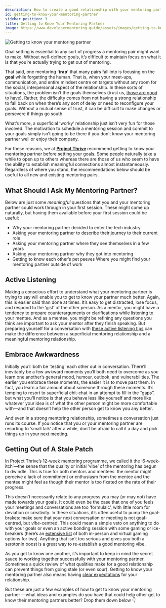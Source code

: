 ```yaml
---
description: How to create a good relationship with your mentoring partner in order to achieve your mentoring goals.
id: getting-to-know-your-mentoring-partner
sidebar_position: 3
title: Getting to Know Your Mentoring Partner
image: https://www.developermentoring.guide/assets/images/getting-to-know-mentoring-partner-dc9ba319b428f54cc8e3544b6402ea39.png
---
```


<head>
    <meta property="og:title" content="Getting to Know Your Mentoring Partner" />
    <meta property="og:type" content="article" />
    <meta property="og:url" content="https://www.developermentoring.guide/meeting-with-your-mentoring-partner/getting-to-know-your-mentoring-partner" />
    <meta name="twitter:card" content="summary_large_image" />
    <meta name="twitter:site" content="https://www.developermentoring.guide/" />
    <meta name="twitter:title" content="Getting to Know Your Mentoring Partner" />
</head>

![Getting to know your mentoring partner](/img/assets/getting-to-know-mentoring-partner.png)

Goal setting is essential to any sort of progress a mentoring pair might want to make. Without well-defined goals, it’s difficult to maintain focus on what it is that you’re actually trying to get out of mentoring.

That said, one mentoring **‘trap’** that many pairs fall into is focusing on the **goal** while forgetting the human. That is, when  your meet-ups, communication, and entire mindset centre on targets without any room for the social, interpersonal aspect of the relationship. In these sorts of situations, the problem isn’t the goals themselves (trust us, [those are good to have](https://www.developermentoring.guide/essential-mentoring-resources/why-should-you-set-goals)). Rather, the difficulty comes from not having a strong relationship to fall back on when there’s any sort of delay or need to reconfigure your goals. Without a mutual sense of trust, it can be difficult to make changes or persevere if things go south.

What’s more, a superficial ‘worky’ relationship just isn’t very fun for those involved. The motivation to schedule a mentoring session and commit to your goals simply isn’t going to be there if you don’t know your mentoring partner well or enjoy their company.

For these reasons, we at [**Project Thrive**](https://www.developermentoring.guide/introduction/about-project-thrive) recommend getting to know your mentoring partner before setting your goals. Some people naturally take a while to open up to others whereas there are those of us who seem to have the ability to establish meaningful connections almost instantaneously. Regardless of where you stand, the recommendations below should be useful to all new and existing mentoring pairs.

## What Should I Ask My Mentoring Partner?

Below are just some _meaningful_ questions that you and your mentoring partner could work through in your first session. These might come up naturally, but having them available before your first session could be useful:

* Why your mentoring partner decided to enter the tech industry
* Asking your mentoring partner to describe their journey to their current role
* Asking your mentoring partner where they see themselves in a few years
* Asking your mentoring partner why they got into mentoring
* Getting to know each other’s pet peeves
Where you might find your mentoring partner outside of work

## Active Listening

Making a conscious effort to understand what your mentoring partner is trying to say will enable you to get to know your partner much better. Again, this is easier said than done at times. It’s easy to get distracted, lose focus, and respond to the ‘gist’ of the other person. As a mentor, you might have a tendency to prepare counterarguments or clarifications while listening to your mentee. And as a mentee, you might be refining any questions you think are important to ask your mentor after they finish speaking. But preparing yourself for a conversation with [these active listening tips](https://www.developermentoring.guide/getting-started-with-mentoring/For%20Mentors/mentor-skills#1-active-listening) can make the difference between a superficial mentoring relationship and a meaningful mentoring relationship.

## Embrace Awkwardness

Initially you’ll both be ‘testing’ each other out in conversation. There’ll inevitably be a few awkward moments you’ll both need to overcome as you learn one another’s general mood, humour, outlook, and vulnerabilities. The earlier you embrace these moments, the easier it is to move past them. In fact, you learn a fair amount about someone through these moments. It’s temping to resort to superficial chit-chat in an attempt to fill in the “gaps”, but what you’ll notice is that you behave less like yourself and more like whatever your idea is of what the other person might be more comfortable with—and that doesn’t help the other person get to know you any better.

And even in a strong mentoring relationship, sometimes a conversation just runs its course. If you notice that you or your mentoring partner are resorting to ‘small talk’ after a while, don’t be afraid to call it a day and pick things up in your next meeting.

## Getting Out of A Stale Patch

In Project Thrive’s 12-week mentoring programme, we called it the ‘6-week-itch’—the sense that the quality or initial ‘vibe’ of the mentoring has begun to dwindle. This is true for both mentors and mentees: the mentor might perceive a lack of commitment or enthusiasm from the mentee and the mentee might feel as though their mentor is too fixated on the rate of their progress.

This doesn’t necessarily relate to any progress you may (or may not) have made towards your goals. It could even be the case that one of you feels your meetings and conversations are too ‘formulaic’, with little room for deviation or creativity. In these situations, it’s often useful to pump the goal-brakes: make sure that your next conversation or meeting is not goal-centred, but _vibe_-centred. This could mean a simple veto on anything to do with your goals or even an active bonding session with some gaming or ice-breakers (here’s an [extensive list](https://www.buzzfeed.com/melanie_aman/games-you-can-play-with-only-two-people) of both in-person and virtual gaming options for two). Anything that isn’t too serious and gives you both a serotonin boost is a great way to re-establish a good mentoring vibe.

As you get to know one another, it’s important to keep in mind the secret sauce to working together successfully with your mentoring partner. Sometimes a quick review of what qualities make for a good relationship can prevent things from going stale (or even sour). Getting to know your mentoring partner also means having [clear expectations](https://www.developermentoring.guide/meeting-with-your-mentoring-partner/the-mentoring-agreement) for your relationship.

But these are just a few examples of how to get to know your mentoring partner —what ideas and examples do you have that could help other get to know their mentoring partners better? Drop them down below 👇
